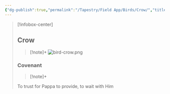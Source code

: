 ```yaml
---
{"dg-publish":true,"permalink":"/Tapestry/Field App/Birds/Crow/","title":"Crow","tags":["covenants/animals/birds"],"dgHomeLink":true,"dgEnableSearch":true}
---
```


> [!infobox-center] 
> ## Crow
> > [!note]+
> ![bird-crow.png](/img/user/File%20Vault/Field%20App/birds/bird-crow.png)
> ### Covenant
>> [!note]+ 
>  <p class="note first">To trust for Pappa to provide, to wait with Him</p>
>  
